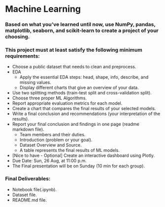 # Machine Learning
### Based on what you’ve learned until now, use NumPy, pandas, matplotlib, seaborn, and scikit-learn to create a project of your choosing. 

### This project must at least satisfy the following minimum requirements:

- Choose a public dataset that needs to clean and preprocess.
- EDA
    - Apply the essential EDA steps: head, shape, info, describe, and missing values.
    - Display different charts that give an overview of your data.
- Use two splitting methods (train-test split and cross-validation split).
- Choose three proper ML Algorithms.
- Report appropriate evaluation metrics for each model.
- Create a chart that compares the final results of your selected models.
- Write a final conclusion and recommendations (your interpretation of the results).
- Report your final conclusion and findings in one page (readme markdown file).
    - Team members and their duties.
    - Introduction (problem or your goal).
    - Dataset Overview and Source.
    - A table represents the final results of ML models.
- [Nice to have - Optional] Create an interactive dashboard using Plotly.
- Due Date: Sun, 26 Aug, at 11:00 p.m.
- The Final presentation will be on Sunday (10 min for each group).

### Final Deliverables:
- Notebook file(.ipynb).
- Dataset file.
- README.md file.
